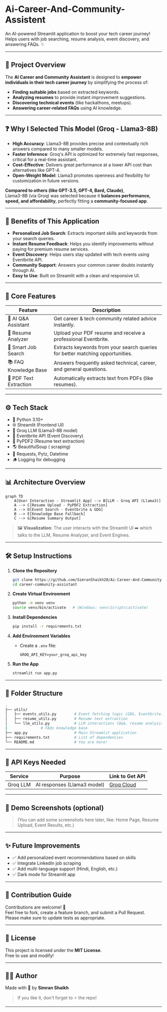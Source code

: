 # Ai-Career-And-Community-Assistent


An AI-powered Streamlit application to boost your tech career journey!  
Helps users with job searching, resume analysis, event discovery, and answering FAQs. ✨

---
## 📌 Project Overview

The **AI Career and Community Assistant** is designed to **empower individuals in their tech career journey** by simplifying the process of:

- **Finding suitable jobs** based on extracted keywords.
- **Analyzing resumes** to provide instant improvement suggestions.
- **Discovering technical events** (like hackathons, meetups).
- **Answering career-related FAQs** using AI knowledge.

---

## ❓ Why I Selected This Model (Groq - Llama3-8B)

- **High Accuracy**: Llama3-8B provides precise and contextually rich answers compared to many smaller models.
- **Faster Inference**: Groq's API is optimized for extremely fast responses, critical for a real-time assistant.
- **Cost-Effective**: Delivers great performance at a lower API cost than alternatives like GPT-4.
- **Open-Weight Model**: Llama3 promotes openness and flexibility for customization in future versions.

**Compared to others (like GPT-3.5, GPT-4, Bard, Claude)**,  
Llama3-8B (via Groq) was selected because it **balances performance, speed, and affordability**, perfectly fitting a **community-focused app**.

---

## 🎯 Benefits of This Application

- **Personalized Job Search**: Extracts important skills and keywords from your search queries.
- **Instant Resume Feedback**: Helps you identify improvements without paying for premium resume services.
- **Event Discovery**: Helps users stay updated with tech events using Eventbrite API.
- **Community Support**: Answers your common career doubts instantly through AI.
- **Easy to Use**: Built on Streamlit with a clean and responsive UI.

---
## 🧠 Core Features

| Feature                  | Description                                                                 |
|---------------------------|-----------------------------------------------------------------------------|
| 🤖 AI Q&A Assistant        | Get career & tech community related advice instantly.                       |
| 📄 Resume Analyzer         | Upload your PDF resume and receive a professional Eventbrite.                             |
| 🔎 Smart Job Search        | Extracts keywords from your search queries for better matching opportunities. |
| 📚 FAQ Knowledge Base      | Answers frequently asked technical, career, and general questions.           |
| 🧹 PDF Text Extraction     | Automatically extracts text from PDFs (like resumes).                       |

---

## ⚙️ Tech Stack

- 🐍 Python 3.10+
- 🌐 Streamlit (Frontend UI)
- 🧠 Groq LLM (Llama3-8B model)
- 🎫 Eventbrite API (Event Discovery)
- 📄 PyPDF2 (Resume text extraction)
- 🌎 BeautifulSoup ( scraping)
- 🧹 Requests, Pytz, Datetime
- 🪵 Logging for debugging

---

## 📊 Architecture Overview

```mermaid
graph TD
    A[User Interaction - Streamlit App] --> B[LLM - Groq API (Llama3)]
    A --> C[Resume Upload - PyPDF2 Extraction]
    A --> D[Event Search - Eventbrite & GDG]
    B --> E[Knowledge Base Fallback]
    C --> G[Resume Summary Output]
```

> 🖼️ **Visualization**: The user interacts with the Streamlit UI ➡️ which talks to the LLM, Resume Analyzer, and Event Engines.

---

## 🛠️ Setup Instructions

1. **Clone the Repository**
   ```bash
   git clone https://github.com/SimranShaikh20/Ai-Career-And-Community-Assistent.git
   cd career-community-assistant
   ```

2. **Create Virtual Environment**
   ```bash
   python -m venv venv
   source venv/bin/activate   # (Windows: venv\Scripts\activate)
   ```

3. **Install Dependencies**
   ```bash
   pip install -r requirements.txt
   ```

4. **Add Environment Variables**
   - Create a `.env` file:
     ```
     GROQ_API_KEY=your_groq_api_key
     
     ```

5. **Run the App**
   ```bash
   streamlit run app.py
   ```

---

## 📂 Folder Structure

```bash
.
├── utils/
│   ├── events_utils.py        # Event fetching logic (GDG, Eventbrite)
│   ├── resume_utils.py        # Resume text extraction
│   └── llm_utils.py           # LLM interactions (Q&A, resume analysis)
|               # FAQs knowledge base
├── app.py                     # Main Streamlit application
├── requirements.txt           # List of dependencies
└── README.md                  # You are here!
```

---

## 🔑 API Keys Needed

| Service      | Purpose                           | Link to Get API |
|--------------|------------------------------------|-----------------|
| Groq LLM     | AI responses (Llama3 model)        | [Groq Cloud](https://console.groq.com/) |
---

## 📸 Demo Screenshots (optional)

> (You can add some screenshots here later, like: Home Page, Resume Upload, Event Results, etc.)

---

## ✨ Future Improvements

- ✅ Add personalized event recommendations based on skills
- ✅ Integrate LinkedIn job scraping
- ✅ Add multi-language support (Hindi, English, etc.)
- ✅ Dark mode for Streamlit app

---

## 🤝 Contribution Guide

Contributions are welcome! 🎉  
Feel free to fork, create a feature branch, and submit a Pull Request.  
Please make sure to update tests as appropriate.

---

## 📜 License

This project is licensed under the **MIT License**.  
Free to use and modify!

---

## 👨‍💻 Author

Made with 💖 by **Simran Shaikh**

> If you like it, don't forget to ⭐ the repo!

---
